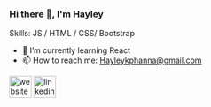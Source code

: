 
### Hi there 👋, I'm Hayley

Skills: JS / HTML / CSS/ Bootstrap

- 🌱 I’m currently learning React 
- 📫 How to reach me: Hayleykphanna@gmail.com  


[<img src='https://cdn.jsdelivr.net/npm/simple-icons@3.0.1/icons/icloud.svg' alt='website' height='40'>](https://hayleyhanna.github.io/)  [<img src='https://cdn.jsdelivr.net/npm/simple-icons@3.0.1/icons/linkedin.svg' alt='linkedin' height='40'>](https://www.linkedin.com/in/hayley-hanna-222243202/?miniProfileUrn=urn%3Ali%3Afs_miniProfile%3AACoAADOmEXoBFKxtW0W1KInLhPVSaLYazYdnUmU)  


